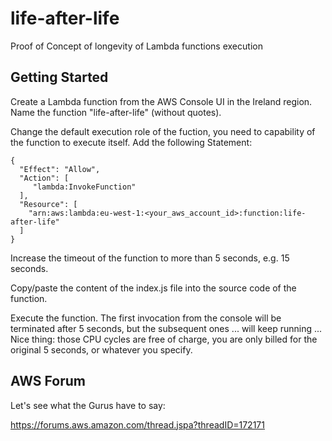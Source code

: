 # life-after-life
Proof of Concept of longevity of Lambda functions execution

Getting Started
---------------

Create a Lambda function from the AWS Console UI in the Ireland region. Name the function "life-after-life" (without quotes).

Change the default execution role of the fuction, you need to capability of the function to execute itself. Add the following Statement:


```
{
  "Effect": "Allow",
  "Action": [
     "lambda:InvokeFunction"
  ],
  "Resource": [
    "arn:aws:lambda:eu-west-1:<your_aws_account_id>:function:life-after-life"
  ]
}
```

Increase the timeout of the function to more than 5 seconds, e.g. 15 seconds.

Copy/paste the content of the index.js file into the source code of the function.

Execute the function. The first invocation from the console will be terminated after 5 seconds, but the subsequent ones ... will keep running ... Nice thing: those CPU cycles are free of charge, you are only billed for the original 5 seconds, or whatever you specify.

AWS Forum
---------

Let's see what the Gurus have to say:

https://forums.aws.amazon.com/thread.jspa?threadID=172171
